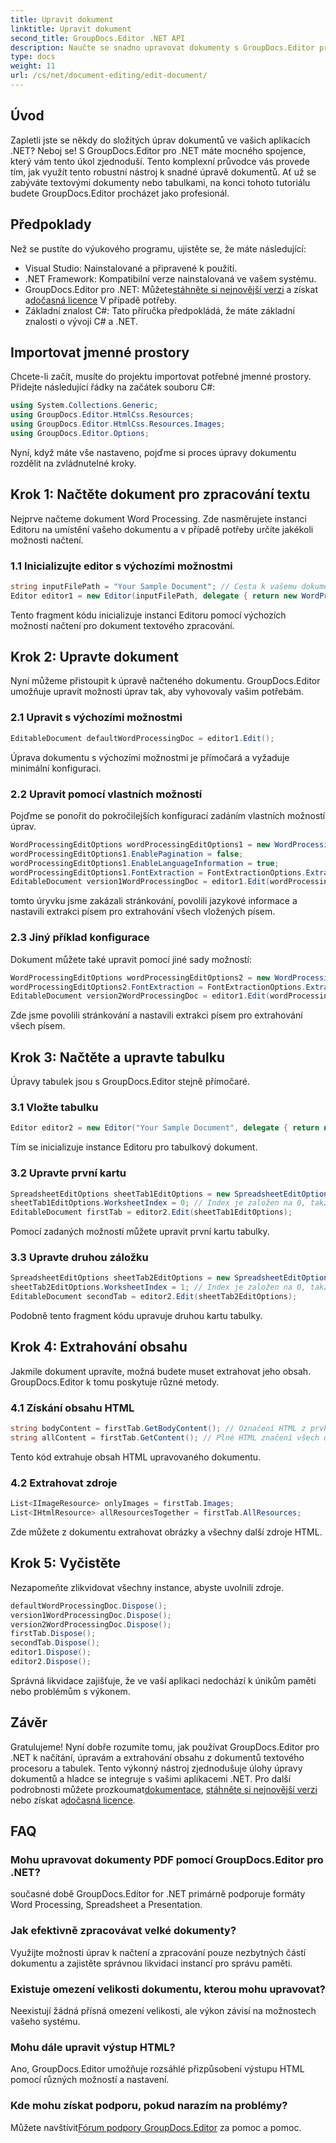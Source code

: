 ```yaml
---
title: Upravit dokument
linktitle: Upravit dokument
second_title: GroupDocs.Editor .NET API
description: Naučte se snadno upravovat dokumenty s GroupDocs.Editor pro .NET. Podrobný průvodce pro textové a tabulkové soubory.
type: docs
weight: 11
url: /cs/net/document-editing/edit-document/
---
```

## Úvod
Zapletli jste se někdy do složitých úprav dokumentů ve vašich aplikacích .NET? Neboj se! S GroupDocs.Editor pro .NET máte mocného spojence, který vám tento úkol zjednoduší. Tento komplexní průvodce vás provede tím, jak využít tento robustní nástroj k snadné úpravě dokumentů. Ať už se zabýváte textovými dokumenty nebo tabulkami, na konci tohoto tutoriálu budete GroupDocs.Editor procházet jako profesionál.
## Předpoklady
Než se pustíte do výukového programu, ujistěte se, že máte následující:
- Visual Studio: Nainstalované a připravené k použití.
- .NET Framework: Kompatibilní verze nainstalovaná ve vašem systému.
-  GroupDocs.Editor pro .NET: Můžete[stáhněte si nejnovější verzi](https://releases.groupdocs.com/editor/net/) a získat a[dočasná licence](https://purchase.groupdocs.com/temporary-license/) V případě potřeby.
- Základní znalost C#: Tato příručka předpokládá, že máte základní znalosti o vývoji C# a .NET.
## Importovat jmenné prostory
Chcete-li začít, musíte do projektu importovat potřebné jmenné prostory. Přidejte následující řádky na začátek souboru C#:
```csharp
using System.Collections.Generic;
using GroupDocs.Editor.HtmlCss.Resources;
using GroupDocs.Editor.HtmlCss.Resources.Images;
using GroupDocs.Editor.Options;
```
Nyní, když máte vše nastaveno, pojďme si proces úpravy dokumentu rozdělit na zvládnutelné kroky.
## Krok 1: Načtěte dokument pro zpracování textu
Nejprve načteme dokument Word Processing. Zde nasměrujete instanci Editoru na umístění vašeho dokumentu a v případě potřeby určíte jakékoli možnosti načtení.
### 1.1 Inicializujte editor s výchozími možnostmi
```csharp
string inputFilePath = "Your Sample Document"; // Cesta k vašemu dokumentu
Editor editor1 = new Editor(inputFilePath, delegate { return new WordProcessingLoadOptions(); });
```
Tento fragment kódu inicializuje instanci Editoru pomocí výchozích možností načtení pro dokument textového zpracování.
## Krok 2: Upravte dokument
Nyní můžeme přistoupit k úpravě načteného dokumentu. GroupDocs.Editor umožňuje upravit možnosti úprav tak, aby vyhovovaly vašim potřebám.
### 2.1 Upravit s výchozími možnostmi
```csharp
EditableDocument defaultWordProcessingDoc = editor1.Edit();
```
Úprava dokumentu s výchozími možnostmi je přímočará a vyžaduje minimální konfiguraci.
### 2.2 Upravit pomocí vlastních možností
Pojďme se ponořit do pokročilejších konfigurací zadáním vlastních možností úprav.
```csharp
WordProcessingEditOptions wordProcessingEditOptions1 = new WordProcessingEditOptions();
wordProcessingEditOptions1.EnablePagination = false;
wordProcessingEditOptions1.EnableLanguageInformation = true;
wordProcessingEditOptions1.FontExtraction = FontExtractionOptions.ExtractAllEmbedded;
EditableDocument version1WordProcessingDoc = editor1.Edit(wordProcessingEditOptions1);
```
tomto úryvku jsme zakázali stránkování, povolili jazykové informace a nastavili extrakci písem pro extrahování všech vložených písem.
### 2.3 Jiný příklad konfigurace
Dokument můžete také upravit pomocí jiné sady možností:
```csharp
WordProcessingEditOptions wordProcessingEditOptions2 = new WordProcessingEditOptions(true);
wordProcessingEditOptions2.FontExtraction = FontExtractionOptions.ExtractAll;
EditableDocument version2WordProcessingDoc = editor1.Edit(wordProcessingEditOptions2);
```
Zde jsme povolili stránkování a nastavili extrakci písem pro extrahování všech písem.
## Krok 3: Načtěte a upravte tabulku
Úpravy tabulek jsou s GroupDocs.Editor stejně přímočaré.
### 3.1 Vložte tabulku
```csharp
Editor editor2 = new Editor("Your Sample Document", delegate { return new SpreadsheetLoadOptions(); });
```
Tím se inicializuje instance Editoru pro tabulkový dokument.
### 3.2 Upravte první kartu
```csharp
SpreadsheetEditOptions sheetTab1EditOptions = new SpreadsheetEditOptions();
sheetTab1EditOptions.WorksheetIndex = 0; // Index je založen na 0, takže toto je první karta
EditableDocument firstTab = editor2.Edit(sheetTab1EditOptions);
```
Pomocí zadaných možností můžete upravit první kartu tabulky.
### 3.3 Upravte druhou záložku
```csharp
SpreadsheetEditOptions sheetTab2EditOptions = new SpreadsheetEditOptions();
sheetTab2EditOptions.WorksheetIndex = 1; // Index je založen na 0, takže toto je druhá karta
EditableDocument secondTab = editor2.Edit(sheetTab2EditOptions);
```
Podobně tento fragment kódu upravuje druhou kartu tabulky.
## Krok 4: Extrahování obsahu
Jakmile dokument upravíte, možná budete muset extrahovat jeho obsah. GroupDocs.Editor k tomu poskytuje různé metody.
### 4.1 Získání obsahu HTML
```csharp
string bodyContent = firstTab.GetBodyContent(); // Označení HTML z prvku HTML->BODY
string allContent = firstTab.GetContent(); // Plné HTML značení všech dokumentů, včetně HTML->HEAD hlavičky a jejího obsahu
```
Tento kód extrahuje obsah HTML upravovaného dokumentu.
### 4.2 Extrahovat zdroje
```csharp
List<IImageResource> onlyImages = firstTab.Images;
List<IHtmlResource> allResourcesTogether = firstTab.AllResources;
```
Zde můžete z dokumentu extrahovat obrázky a všechny další zdroje HTML.
## Krok 5: Vyčistěte
Nezapomeňte zlikvidovat všechny instance, abyste uvolnili zdroje.
```csharp
defaultWordProcessingDoc.Dispose();
version1WordProcessingDoc.Dispose();
version2WordProcessingDoc.Dispose();
firstTab.Dispose();
secondTab.Dispose();
editor1.Dispose();
editor2.Dispose();
```
Správná likvidace zajišťuje, že ve vaší aplikaci nedochází k únikům paměti nebo problémům s výkonem.
## Závěr
 Gratulujeme! Nyní dobře rozumíte tomu, jak používat GroupDocs.Editor pro .NET k načítání, úpravám a extrahování obsahu z dokumentů textového procesoru a tabulek. Tento výkonný nástroj zjednodušuje úlohy úpravy dokumentů a hladce se integruje s vašimi aplikacemi .NET. Pro další podrobnosti můžete prozkoumat[dokumentace](https://reference.groupdocs.com/editor/net/), [stáhněte si nejnovější verzi](https://releases.groupdocs.com/editor/net/) nebo získat a[dočasná licence](https://purchase.groupdocs.com/temporary-license/).
## FAQ
### Mohu upravovat dokumenty PDF pomocí GroupDocs.Editor pro .NET?
současné době GroupDocs.Editor for .NET primárně podporuje formáty Word Processing, Spreadsheet a Presentation.
### Jak efektivně zpracovávat velké dokumenty?
Využijte možnosti úprav k načtení a zpracování pouze nezbytných částí dokumentu a zajistěte správnou likvidaci instancí pro správu paměti.
### Existuje omezení velikosti dokumentu, kterou mohu upravovat?
Neexistují žádná přísná omezení velikosti, ale výkon závisí na možnostech vašeho systému.
### Mohu dále upravit výstup HTML?
Ano, GroupDocs.Editor umožňuje rozsáhlé přizpůsobení výstupu HTML pomocí různých možností a nastavení.
### Kde mohu získat podporu, pokud narazím na problémy?
 Můžete navštívit[Fórum podpory GroupDocs.Editor](https://forum.groupdocs.com/c/editor/20) za pomoc a pomoc.